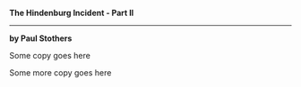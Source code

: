 **The Hindenburg Incident - Part II**
___
**by Paul Stothers**

Some copy goes here

Some more copy goes here
